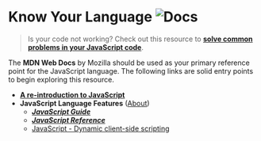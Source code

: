 # Know Your Language ![Docs](https://img.shields.io/badge/Documentation%20Status-%7E10%25%20Minimal%20Outline-lightgrey?logo=Read%20the%20Docs)

> Is your code not working? Check out this resource to [**solve common problems in your JavaScript code**](https://developer.mozilla.org/en-US/docs/Learn/JavaScript/Howto).

The **MDN Web Docs** by Mozilla should be used as your primary reference point for the JavaScript language. The following links are solid entry points to begin exploring this resource.

- [**A re-introduction to JavaScript**](https://developer.mozilla.org/en-US/docs/Web/JavaScript/A_re-introduction_to_JavaScript)
- **JavaScript Language Features** ([About](https://developer.mozilla.org/en-US/docs/Web/JavaScript/Reference/About))
  - [***JavaScript Guide***](https://developer.mozilla.org/en-US/docs/Web/JavaScript/Guide)
  - [***JavaScript Reference***](https://developer.mozilla.org/en-US/docs/Web/JavaScript/Reference)
  - [JavaScript - Dynamic client-side scripting](https://developer.mozilla.org/en-US/docs/Learn/JavaScript)

